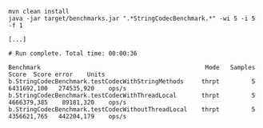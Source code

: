    mvn clean install
    java -jar target/benchmarks.jar ".*StringCodecBenchmark.*" -wi 5 -i 5 -f 1

    [...]

    # Run complete. Total time: 00:00:36

    Benchmark                                              Mode   Samples        Score  Score error    Units
    b.StringCodecBenchmark.testCodecWithStringMethods     thrpt         5  6431692,100   274535,920    ops/s
    b.StringCodecBenchmark.testCodecWithThreadLocal       thrpt         5  4666379,385    89181,320    ops/s
    b.StringCodecBenchmark.testCodecWithoutThreadLocal    thrpt         5  4356621,765   442204,179    ops/s
